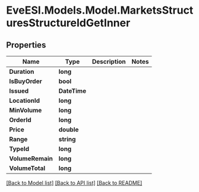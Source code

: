 # EveESI.Models.Model.MarketsStructuresStructureIdGetInner

## Properties

Name | Type | Description | Notes
------------ | ------------- | ------------- | -------------
**Duration** | **long** |  | 
**IsBuyOrder** | **bool** |  | 
**Issued** | **DateTime** |  | 
**LocationId** | **long** |  | 
**MinVolume** | **long** |  | 
**OrderId** | **long** |  | 
**Price** | **double** |  | 
**Range** | **string** |  | 
**TypeId** | **long** |  | 
**VolumeRemain** | **long** |  | 
**VolumeTotal** | **long** |  | 

[[Back to Model list]](../README.md#documentation-for-models) [[Back to API list]](../README.md#documentation-for-api-endpoints) [[Back to README]](../README.md)

